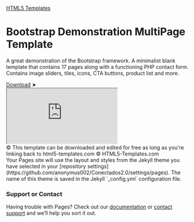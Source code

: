 <!doctype html>
<html lang="en" class="no-js">
<head>
    <meta charset="utf-8">
    <meta http-equiv="x-ua-compatible" content="ie=edge">
    <meta name="viewport" content="width=device-width, initial-scale=1">
    <title>Bootstrap Demonstration MultiPage Template</title>
    <meta name="description" content="A great demonstration of the Bootstrap framework. A minimalist blank template that contains 17 pages along with a functioning PHP contact form.">
	<link rel="stylesheet" href="//code.jquery.com/ui/1.12.1/themes/base/jquery-ui.css">
    <link rel="stylesheet" href="_style.css">
	<script src="https://ajax.googleapis.com/ajax/libs/jquery/3.2.0/jquery.min.js"></script>
	<script src="https://code.jquery.com/ui/1.12.1/jquery-ui.js"></script>
    <script src="_script.js"></script>
</head>
<body>
	<div class="headline">
		<div>
			<a href="/" id="logo">HTML5 Templates</a>
			<div class="description">
				<h1>Bootstrap Demonstration MultiPage Template</h1>
				<p>A great demonstration of the Bootstrap framework. A minimalist blank template that contains 17 pages along with a functioning PHP contact form. <br />Contains image sliders, tiles, icons, CTA buttons, product list and more.</p>
			</div>
			<div id="devices">
				<a id="desktop" class="active" title="Desktop view"> </a>
				<a id="tablet" title="Tablet view"> </a>
				<a id="tabletl" title="Tablet landscape view"> </a>
				<a id="mobile" title="Mobile view"> </a>
				<a id="mobilel" title="Mobile landscape view"> </a>
			</div>
			<a class="download" title="Zip package" href="https://html5-templates.com/download/bootstrap.zip">Download</a>
			<a class="closeheader" title="Hide header">&#10148;</a>
			<div class="clearboth">
			</div>
		</div>
	</div>
	<div id="mainWrapper">
		<div id="device">	
			<div id="wrapIframe">
				<iframe id="demoFrame" src="https://html5-templates.com/demo/bootstrap/">Iframes not supported</iframe>
			</div>
		</div>
	</div>
	<div id="footerke">
		<span>&copy; This template can be downloaded and edited for free as long as you're linking back to html5-templates.com</span>
		<span class="mobileOnly">&copy; HTML5-Templates.com</span>
	</div>

<script>
  (function(i,s,o,g,r,a,m){i['GoogleAnalyticsObject']=r;i[r]=i[r]||function(){
  (i[r].q=i[r].q||[]).push(arguments)},i[r].l=1*new Date();a=s.createElement(o),
  m=s.getElementsByTagName(o)[0];a.async=1;a.src=g;m.parentNode.insertBefore(a,m)
  })(window,document,'script','https://www.google-analytics.com/analytics.js','ga');

  ga('create', 'UA-100718332-1', 'auto');
  ga('send', 'pageview');

</script>

</body>
</html>
Your Pages site will use the layout and styles from the Jekyll theme you have selected in your [repository settings](https://github.com/anonymus002/Conectados2.0/settings/pages). The name of this theme is saved in the Jekyll `_config.yml` configuration file.

### Support or Contact

Having trouble with Pages? Check out our [documentation](https://docs.github.com/categories/github-pages-basics/) or [contact support](https://support.github.com/contact) and we’ll help you sort it out.
